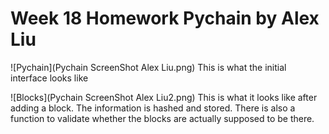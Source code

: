 # Week 18 Homework Pychain by Alex Liu
![Pychain](Pychain ScreenShot Alex Liu.png)
This is what the initial interface looks like

![Blocks](Pychain ScreenShot Alex Liu2.png) 
This is what it looks like after adding a block. The information is hashed and stored. There is also a function to validate whether the blocks are actually supposed to be there. 